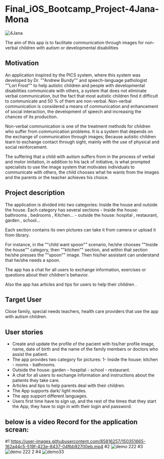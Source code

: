 # Final_iOS_Bootcamp_Project-4Jana-Mona
![4Jana](https://user-images.githubusercontent.com/85816257/150338798-7a622e38-69b7-42a3-9a80-0cc73807d8b3.png)

The aim of this app is to facilitate communication through images for non-verbal children with autism or developmental disabilities

## Motivation
An application inspired by the PICS system, where this system was developed by Dr. ""Andrew Bundy"" and speech-language pathologist ""Lori Frost"" to help autistic children and people with developmental disabilities communicate with others, a system that does not eliminate verbal communication, but the fact that most autistic children find it difficult to communicate and 50  % of them are non-verbal. Non-verbal communication is considered a means of communication and enhancement of social interaction, the development of speech and increasing the chances of its production. 

Non-verbal communication is one of the treatment methods for children who suffer from communication problems. It is a system that depends on the exchange of communication through images;  Because autistic children learn to exchange contact through sight, mainly with the use of physical and social reinforcement.  

The suffering that a child with autism suffers from in the process of verbal and motor imitation, in addition to his lack of initiative, is what prompted specialists to use the image system that motivates individuals to communicate with others, the child chooses what he wants from the images and the parents or the teacher achieves his choice.


## Project description
The application is divided into two categories: Inside the house and outside the house.
Each category has several sections 
     - Inside the house: bathrooms , bedrooms , Kitchen...
     - outside the house: hospital , restaurant, garden , school...

Each section contains its own pictures can take it from camera or upload it from library.

For instance, in the ""child want spoon"" scenario, he/she chooses ""Inside the house"" category, then ""kitchen"" section, and within that section he/she presses the ""spoon"" image. Then his/her assistant can understand that he/she needs a spoon.

The app has a chat for all users to exchange information, exercises or questions about their children's behavior.

Also the app has articles and tips for users to help their children .


## Target User
Close family, special needs teachers, health care providers that use the app with autism children.  


## User stories
   - Create and update the profile of the pacient with his/her profile image, name, date of birth and the name of the family members or doctors who assist the patient.
   - The app provides two category for pictures: 1- Inside the house: kitchen - rooms - bathrooms.
   - Outside the house: garden - hospital - school - restaurant.
   - A chat for all users to exchange information and instructions about the patients they take care.
   - Articles and tips to help parents deal with their children.
   - The App supports dark/ light modes.
   - The app support different languages.
   - Users first time have to sign up, and the rest of the times that they start the App, they have to sign in with their login and password.

## below is a video Record for the application screan:
#1
https://user-images.githubusercontent.com/85816257/150351665-162a44c5-519f-423e-8437-04fbb92700eb.mp4
#2
![demo 222](https://user-images.githubusercontent.com/85816257/150355604-861709e5-1941-46d7-91f0-054db73260a7.gif)
#3
![demo 222 2](https://user-images.githubusercontent.com/85816257/150355716-be1954cc-1b75-4911-8d04-8951c0e45602.gif)
#4
![demo33](https://user-images.githubusercontent.com/85816257/150356070-2d8d6adb-479b-44ea-b45e-41a79edde06f.gif)

